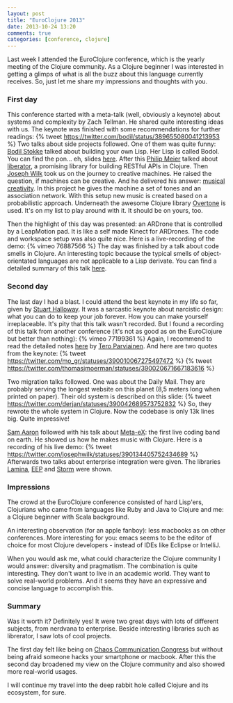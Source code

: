 ```yaml
---
layout: post
title: "EuroClojure 2013"
date: 2013-10-24 13:20
comments: true
categories: [conference, clojure]
---
```


Last week I attended the EuroClojure conference, which is the yearly meeting of the Clojure community. As a Clojure beginner I was interested in getting a glimps of what is all the buzz about this language currently receives. So, just let me share my impressions and thoughts with you.<!-- more -->

### First day

This conference started with a meta-talk (well, obviously a keynote) about systems and complexity by Zach Tellman. He shared quite interesting ideas with us. The keynote was finished with some recommendations for further readings:
{% tweet https://twitter.com/bodil/status/389655080041213953 %}
Two talks about side projects followed. One of them was quite funny: [Bodil Stokke](https://twitter.com/bodil) talked about building your own Lisp. Her Lisp is called Bodol. You can find the pon… eh, slides [here](http://bodil.org/building-lisp). After this [Philip Meier](https://twitter.com/ordnungswprog) talked about [liberator](http://clojure-liberator.github.io/liberator/), a promising library for building RESTful APIs in Clojure. Then [Joseph Wilk](https://twitter.com/josephwilk) took us on the journey to creative machines. He raised the question, if machines can be creative. And he delivered his answer: [musical creativity](https://github.com/josephwilk/musical-creativity). In this project he gives the machine a set of tones and an association network. With this setup new music is created based on a probabilistic approach. Underneath the awesome Clojure library [Overtone](https://github.com/overtone/overtone/) is used. It's on my list to play around with it. It should be on yours, too.

Then the highlight of this day was presented: an ARDrone that is controlled by a LeapMotion pad. It is like a self made Kinect for ARDrones. The code and workspace setup was also quite nice. Here is a live-recording of the demo:
{% vimeo 76887566 %}
The day was finished by a talk about code smells in Clojure. An interesting topic because the typical smells of object-orientated languages are not applicable to a Lisp derivate. You can find a detailed summary of this talk [here](http://teropa.info/blog/2013/10/14/euroclojure-2013-common-clojure-smells.html).

### Second day

The last day I had a blast. I could attend the best keynote in my life so far, given by [Stuart Halloway](https://twitter.com/stuarthalloway). It was a sarcastic keynote about narcistic design: what you can do to keep your job forever. How you can make yourself irreplaceable. It's pity that this talk wasn't recorded. But I found a recording of this talk from another conference (it's not as good as on the EuroClojure but better than nothing):
{% vimeo 77199361 %}
Again, I recommend to read the detailed notes [here](http://teropa.info/blog/2013/10/15/euroclojure-2013-narcissistic-design.html) by [Tero Parviainen](https://twitter.com/teropa). And here are two quotes from the keynote:
{% tweet https://twitter.com/mo_gr/statuses/390010067275497472 %}
{% tweet https://twitter.com/thomasjmoerman/statuses/390020671667183616 %}

Two migration talks followed. One was about the Daily Mail. They are probably serving the longest website on this planet (8,5 meters long when printed on paper). Their old system is described on this slide:
{% tweet https://twitter.com/derjan/statuses/390042689573752832 %}
So, they rewrote the whole system in Clojure. Now the codebase is only 13k lines big. Quite impressive!

[Sam Aaron](https://twitter.com/samaaron) followed with his talk about [Meta-eX](https://twitter.com/meta_ex): the first live coding band on earth. He showed us how he makes music with Clojure. Here is a recording of his live demo:
{% tweet https://twitter.com/josephwilk/statuses/390134405752434689 %}
Afterwards two talks about enterprise integration were given. The libraries [Lamina](https://github.com/ztellman/lamina), [EEP](https://github.com/clojurewerkz/eep) and [Storm](http://storm-project.net) were shown.

### Impressions

The crowd at the EuroClojure conference consisted of hard Lisp'ers, Clojurians who came from languages like Ruby and Java to Clojure and me: a Clojure beginner with Scala background.

An interesting observation (for an apple fanboy): less macbooks as on other conferences. More interesting for you: emacs seems to be the editor of choice for most Clojure developers - instead of IDEs like Eclipse or IntelliJ.

When you would ask me, what could characterize the Clojure community I would answer: diversity and pragmatism. The combination is quite interesting. They don't want to live in an academic world. They want to solve real-world problems. And it seems they have an  expressive and concise language to accomplish this.

### Summary

Was it worth it? Definitely yes! It were two great days with lots of different subjects, from nerdvana to enterprise. Beside interesting libraries such as librerator, I saw lots of cool projects.

The first day felt like being on [Chaos Communication Congress](http://en.wikipedia.org/wiki/Chaos_Communication_Congress) but without being afraid someone hacks your smartphone or macbook. After this the second day broadened my view on the Clojure community and also showed more real-world usages.

I will continue my travel into the deep rabbit hole called Clojure and its ecosystem, for sure.